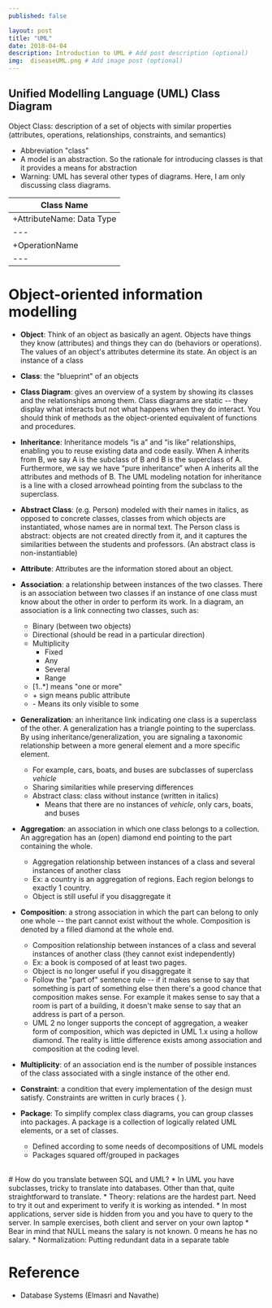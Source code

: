 ```yaml
---
published: false

layout: post
title: "UML"
date: 2018-04-04
description: Introduction to UML # Add post description (optional)
img:  diseaseUML.png # Add image post (optional)
---
```

## Unified Modelling Language (UML) Class Diagram
Object Class: description of a set of objects with similar properties (attributes, operations, relationships, constraints, and semantics)
* Abbreviation "class"
* A model is an abstraction. So the rationale for introducing classes is that it provides a means for abstraction
* Warning: UML has several other types of diagrams. Here, I am only discussing class diagrams.

Class Name |
---|
\+AttributeName: Data Type |
---|
\+OperationName |
---|

# Object-oriented information modelling
* **Object**: Think of an object as basically an agent. Objects have things they know (attributes) and things they can do (behaviors or operations). The values of an object's attributes determine its state. An object is an instance of a class
* **Class**: the "blueprint" of an objects
* **Class Diagram**: gives an overview of a system by showing its classes and the
relationships among them. Class diagrams are static -- they display what interacts but not
what happens when they do interact. You should think of methods as the object-oriented equivalent of functions and procedures.
* **Inheritance**: Inheritance models “is a” and “is like” relationships, enabling you to reuse existing
data and code easily. When A inherits from B, we say A is the subclass of B and B is the
superclass of A. Furthermore, we say we have “pure inheritance” when A inherits all the attributes
and methods of B. The UML modeling notation for inheritance is a line with a closed arrowhead
pointing from the subclass to the superclass.
* **Abstract Class**: (e.g. Person) modeled with their names in italics, as opposed to concrete classes, classes from which objects are instantiated, whose names are in normal text. The Person class is abstract: objects are not created directly from it, and it captures the similarities between the students and professors. (An abstract class is non-instantiable)
* **Attribute**: Attributes are the information stored about an object.
* **Association**: a relationship between instances of the two classes. There is an association between two classes if an instance of one class must know about the other in order to perform its work. In a diagram, an association is a link connecting two classes, such as:
  * Binary (between two objects)
  * Directional (should be read in a particular direction)
  * Multiplicity
    * Fixed
    * Any
    * Several
    * Range
  * [1..\*] means "one or more"
  * \+ sign means public attribute
  * \- Means its only visible to some

* **Generalization**: an inheritance link indicating one class is a superclass of the other. A generalization has a triangle pointing to the superclass. By using inheritance/generalization, you are signaling a taxonomic relationship between a more general element and a more specific element.
  * For example, cars, boats, and buses are subclasses of superclass *vehicle*
  * Sharing similarities while preserving differences
  * Abstract class: class without instance (written in italics)
    * Means that there are no instances of *vehicle*, only cars, boats, and buses

* **Aggregation**: an association in which one class belongs to a collection. An aggregation has an (open) diamond end pointing to the part containing the whole.
  * Aggregation relationship between instances of a class and several instances of another class
  * Ex: a country is an aggregation of regions. Each region belongs to exactly 1 country.
  * Object is still useful if you disaggregate it

* **Composition**: a strong association in which the part can belong to only one whole -- the part cannot exist without the whole. Composition is denoted by a filled diamond at the whole end.
  * Composition relationship between instances of a class and several instances of another class (they cannot exist independently)
  * Ex: a book is composed of at least two pages.
  * Object is no longer useful if you disaggregate it
  * Follow the "part of" sentence rule -- if it makes sense to say that something is part of something else then there's a good chance that composition makes sense. For example it makes sense to say that a room is part of a building, it doesn't make sense to say that an address is part of a person.
  * UML 2 no longer supports the concept of aggregation, a weaker form of composition, which was depicted in UML 1.x using a hollow diamond. The reality is little difference exists among association and composition at the coding level.
* **Multiplicity**: of an association end is the number of possible instances of the class associated with a single instance of the other end.
* **Constraint**: a condition that every implementation of the design must satisfy. Constraints are written in curly braces { }.
* **Package**: To simplify complex class diagrams, you can group classes into packages. A package is a
collection of logically related UML elements, or a set of classes.
  * Defined according to some needs of decompositions of UML models
  * Packages squared off/grouped in packages

<br>
# How do you translate between SQL and UML?
* In UML you have subclasses, tricky to translate into databases. Other than that, quite straightforward to translate.
* Theory: relations are the hardest part. Need to try it out and experiment to verify it is working as intended.
* In most applications, server side is hidden from you and you have to query to the server. In sample exercises, both client and server on your own laptop
* Bear in mind that NULL means the salary is not known. 0 means he has no salary.
* Normalization: Putting redundant data in a separate table




<br>

# Reference
* Database Systems (Elmasri and Navathe)
